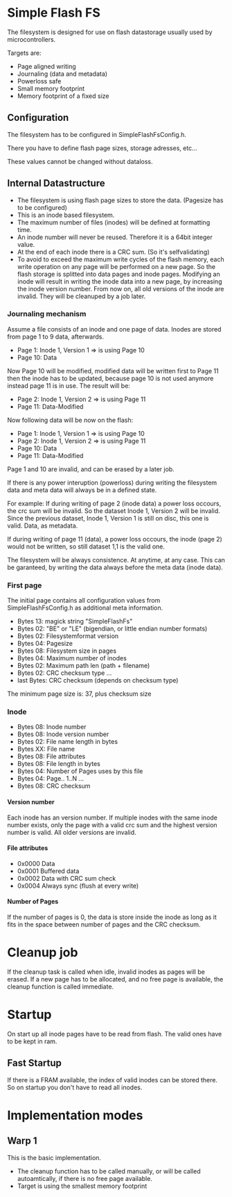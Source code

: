 # Simple Flash FS

The filesystem is designed for use on flash datastorage usually used by microcontrollers.

Targets are:
* Page aligned writing
* Journaling (data and metadata)
* Powerloss safe
* Small memory footprint
* Memory footprint of a fixed size

## Configuration

The filesystem has to be configured in SimpleFlashFsConfig.h.

There you have to define flash page sizes, storage adresses, etc...

These values cannot be changed without dataloss.

## Internal Datastructure

* The filesystem is using flash page sizes to store the data. (Pagesize has to be configured)
* This is an inode based filesystem.
* The maximum number of files (inodes) will be defined at formatting time.
* An inode number will never be reused. Therefore it is a 64bit integer value.
* At the end of each inode there is a CRC sum. (So it's selfvalidating)
* To avoid to exceed the maximum write cycles of the flash memory, each write operation on any page 
  will be performed on a new page. So the flash storage is splitted into data pages and inode pages.
  Modifying an inode will result in writing the inode data into a new page, by increasing the inode version number.
  From now on, all old versions of the inode are invalid. They will be cleanuped by a job later.
  
  
### Journaling mechanism

Assume a file consists of an inode and one page of data.
Inodes are stored from page 1 to 9 data, afterwards.

* Page 1: Inode 1, Version 1 => is using Page 10
* Page 10: Data

Now Page 10 will be modified, modified data will be written first to Page 11 
then the inode has to be updated, because page 10 is not used anymore instead
page 11 is in use. The result will be: 

* Page 2: Inode 1, Version 2 => is using Page 11
* Page 11: Data-Modified

Now following data will be now on the flash:

* Page 1: Inode 1, Version 1 => is using Page 10 
* Page 2: Inode 1, Version 2 => is using Page 11
* Page 10: Data
* Page 11: Data-Modified

Page 1 and 10 are invalid, and can be erased by a later job.

If there is any power interuption (powerloss) during writing the filesystem
data and meta data will always be in a defined state.

For example: If during writing of page 2 (inode data) a power loss occours,
the crc sum will be invalid. So the dataset Inode 1, Version 2 will be invalid.
Since the previous dataset, Inode 1, Version 1 is still on disc, this one 
is valid. Data, as metadata.

If during writing of page 11 (data), a power loss occours, the inode (page 2) would not be written,
so still dataset 1,1 is the valid one.

The filesystem will be always consistence. At anytime, at any case.
This can be garanteed, by writing the data always before the meta data (inode data).

### First page

The initial page contains all configuration values from SimpleFlashFsConfig.h
as additional meta information.

* Bytes 13: magick string "SimpleFlashFs"
* Bytes 02: "BE" or "LE" (bigendian, or little endian number formats)
* Bytes 02: Filesystemformat version
* Bytes 04: Pagesize
* Bytes 08: Filesystem size in pages
* Bytes 04: Maximum number of inodes
* Bytes 02: Maximum path len (path + filename)
* Bytes 02: CRC checksum type
...
* last Bytes: CRC checksum (depends on checksum type)

The minimum page size is: 37, plus checksum size

### Inode

* Bytes 08: Inode number
* Bytes 08: Inode version number
* Bytes 02: File name length in bytes
* Bytes XX: File name
* Bytes 08: File attributes
* Bytes 08: File length in bytes
* Bytes 04: Number of Pages uses by this file
* Bytes 04: Page.. 1..N
...  
* Bytes 08: CRC checksum


#### Version number
Each inode has an version number. If multiple inodes with the same inode number exists, 
only the page with a valid crc sum and the highest version number is valid. All older versions
are invalid.

#### File attributes

* 0x0000 Data
* 0x0001 Buffered data
* 0x0002 Data with CRC sum check
* 0x0004 Always sync (flush at every write)

#### Number of Pages

If the number of pages is 0, the data is store inside the inode as long as it fits in the space between number of pages and the CRC checksum.

# Cleanup job

If the cleanup task is called when idle, invalid inodes as pages will be erased.
If a new page has to be allocated, and no free page is available, the cleanup function
is called immediate.

# Startup

On start up all inode pages have to be read from flash. The valid ones have to be kept in ram.

## Fast Startup

If there is a FRAM available, the index of valid inodes can be stored there. So on startup
you don't have to read all inodes.

# Implementation modes

## Warp 1

This is the basic implementation.

* The cleanup function has to be called manually, or will be called autoamtically, if there is no free page available.
* Target is using the smallest memory footprint

